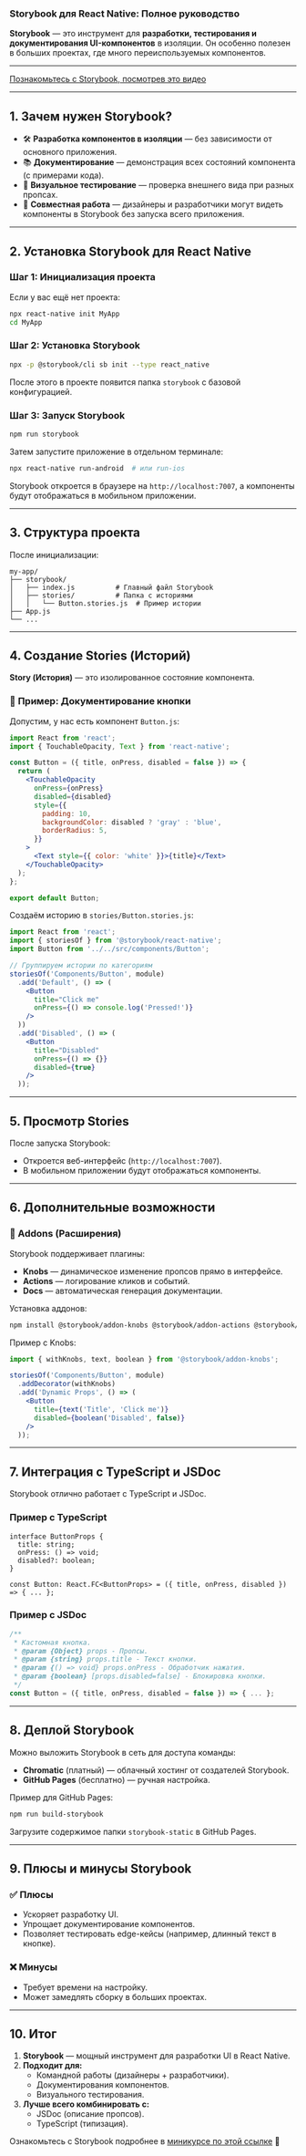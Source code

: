 ### **Storybook для React Native: Полное руководство**  
**Storybook** — это инструмент для **разработки, тестирования и документирования UI-компонентов** в изоляции. Он особенно полезен в больших проектах, где много переиспользуемых компонентов.

---

[Познакомьтесь с Storybook, посмотрев это видео](https://youtu.be/gdlTFPebzAU?si=bZutKwWUjtG8Odqu)

---

## **1. Зачем нужен Storybook?**  
- 🛠 **Разработка компонентов в изоляции** — без зависимости от основного приложения.  
- 📚 **Документирование** — демонстрация всех состояний компонента (с примерами кода).  
- 🎨 **Визуальное тестирование** — проверка внешнего вида при разных пропсах.  
- 🔄 **Совместная работа** — дизайнеры и разработчики могут видеть компоненты в Storybook без запуска всего приложения.  

---

## **2. Установка Storybook для React Native**  

### **Шаг 1: Инициализация проекта**  
Если у вас ещё нет проекта:  
```bash
npx react-native init MyApp
cd MyApp
```

### **Шаг 2: Установка Storybook**  
```bash
npx -p @storybook/cli sb init --type react_native
```
После этого в проекте появится папка `storybook` с базовой конфигурацией.

### **Шаг 3: Запуск Storybook**  
```bash
npm run storybook
```
Затем запустите приложение в отдельном терминале:  
```bash
npx react-native run-android  # или run-ios
```
Storybook откроется в браузере на `http://localhost:7007`, а компоненты будут отображаться в мобильном приложении.

---

## **3. Структура проекта**  
После инициализации:  
```
my-app/
├── storybook/
│   ├── index.js          # Главный файл Storybook
│   ├── stories/          # Папка с историями
│   │   └── Button.stories.js  # Пример истории
├── App.js
└── ...
```

---

## **4. Создание Stories (Историй)**  
**Story (История)** — это изолированное состояние компонента.  

### 📌 **Пример: Документирование кнопки**  
Допустим, у нас есть компонент `Button.js`:  
```jsx
import React from 'react';
import { TouchableOpacity, Text } from 'react-native';

const Button = ({ title, onPress, disabled = false }) => {
  return (
    <TouchableOpacity 
      onPress={onPress} 
      disabled={disabled}
      style={{ 
        padding: 10, 
        backgroundColor: disabled ? 'gray' : 'blue',
        borderRadius: 5,
      }}
    >
      <Text style={{ color: 'white' }}>{title}</Text>
    </TouchableOpacity>
  );
};

export default Button;
```

Создаём историю в `stories/Button.stories.js`:  
```jsx
import React from 'react';
import { storiesOf } from '@storybook/react-native';
import Button from '../../src/components/Button';

// Группируем истории по категориям
storiesOf('Components/Button', module)
  .add('Default', () => (
    <Button 
      title="Click me" 
      onPress={() => console.log('Pressed!')} 
    />
  ))
  .add('Disabled', () => (
    <Button 
      title="Disabled" 
      onPress={() => {}} 
      disabled={true} 
    />
  ));
```

---

## **5. Просмотр Stories**  
После запуска Storybook:  
- Откроется веб-интерфейс (`http://localhost:7007`).  
- В мобильном приложении будут отображаться компоненты.  


---

## **6. Дополнительные возможности**  

### **📌 Addons (Расширения)**  
Storybook поддерживает плагины:  
- **Knobs** — динамическое изменение пропсов прямо в интерфейсе.  
- **Actions** — логирование кликов и событий.  
- **Docs** — автоматическая генерация документации.  

Установка аддонов:  
```bash
npm install @storybook/addon-knobs @storybook/addon-actions @storybook/addon-docs
```

Пример с Knobs:  
```jsx
import { withKnobs, text, boolean } from '@storybook/addon-knobs';

storiesOf('Components/Button', module)
  .addDecorator(withKnobs)
  .add('Dynamic Props', () => (
    <Button 
      title={text('Title', 'Click me')} 
      disabled={boolean('Disabled', false)}
    />
  ));
```

---

## **7. Интеграция с TypeScript и JSDoc**  
Storybook отлично работает с TypeScript и JSDoc.  

### **Пример с TypeScript**  
```tsx
interface ButtonProps {
  title: string;
  onPress: () => void;
  disabled?: boolean;
}

const Button: React.FC<ButtonProps> = ({ title, onPress, disabled }) => { ... };
```

### **Пример с JSDoc**  
```jsx
/**
 * Кастомная кнопка.
 * @param {Object} props - Пропсы.
 * @param {string} props.title - Текст кнопки.
 * @param {() => void} props.onPress - Обработчик нажатия.
 * @param {boolean} [props.disabled=false] - Блокировка кнопки.
 */
const Button = ({ title, onPress, disabled = false }) => { ... };
```

---

## **8. Деплой Storybook**  
Можно выложить Storybook в сеть для доступа команды:  
- **Chromatic** (платный) — облачный хостинг от создателей Storybook.  
- **GitHub Pages** (бесплатно) — ручная настройка.  

Пример для GitHub Pages:  
```bash
npm run build-storybook
```
Загрузите содержимое папки `storybook-static` в GitHub Pages.

---

## **9. Плюсы и минусы Storybook**  

### **✅ Плюсы**  
- Ускоряет разработку UI.  
- Упрощает документирование компонентов.  
- Позволяет тестировать edge-кейсы (например, длинный текст в кнопке).  

### **❌ Минусы**  
- Требует времени на настройку.  
- Может замедлять сборку в больших проектах.  

---

## **10. Итог**  
1. **Storybook** — мощный инструмент для разработки UI в React Native.  
2. **Подходит для:**  
   - Командной работы (дизайнеры + разработчики).  
   - Документирования компонентов.  
   - Визуального тестирования.  
3. **Лучше всего комбинировать с:**  
   - JSDoc (описание пропсов).  
   - TypeScript (типизация).  


Ознакомьтесь с Storybook подробнее в [миникурсе по этой ссылке](https://youtu.be/uMKFBg1BZWs?si=X9iWtvV_VroADGPS) 🚀